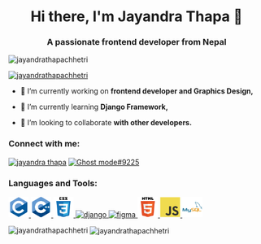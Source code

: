 <h1 align="center">Hi there, I'm Jayandra Thapa 👋</h1>
<h3 align="center">A passionate frontend developer from Nepal</h3>

<p align="left"> <img src="https://komarev.com/ghpvc/?username=jayandrathapachhetri&label=Profile%20views&color=0e75b6&style=flat" alt="jayandrathapachhetri" /> </p>

<p align="left"> <a href="https://github.com/ryo-ma/github-profile-trophy"><img src="https://github-profile-trophy.vercel.app/?username=jayandrathapachhetri" alt="jayandrathapachhetri" /></a> </p>

- 🔭 I’m currently working on **frontend developer and Graphics Design,**

- 🌱 I’m currently learning **Django Framework,**

- 👯 I’m looking to collaborate **with other developers.**

<h3 align="left">Connect with me:</h3>
<p align="left">
<a href="https://www.linkedin.com/in/the-jayandrathapa/" target="blank"><img align="center" src="https://raw.githubusercontent.com/rahuldkjain/github-profile-readme-generator/master/src/images/icons/Social/linked-in-alt.svg" alt="jayandra thapa" height="30" width="40" /></a>
<a href="https://discord.gg/Ghost mode#9225" target="blank"><img align="center" src="https://raw.githubusercontent.com/rahuldkjain/github-profile-readme-generator/master/src/images/icons/Social/discord.svg" alt="Ghost mode#9225" height="30" width="40" /></a>
</p>

<h3 align="left">Languages and Tools:</h3>
<p align="left"> <a href="https://www.cprogramming.com/" target="_blank" rel="noreferrer"> <img src="https://raw.githubusercontent.com/devicons/devicon/master/icons/c/c-original.svg" alt="c" width="40" height="40"/> </a> <a href="https://www.w3schools.com/cpp/" target="_blank" rel="noreferrer"> <img src="https://raw.githubusercontent.com/devicons/devicon/master/icons/cplusplus/cplusplus-original.svg" alt="cplusplus" width="40" height="40"/> </a> <a href="https://www.w3schools.com/css/" target="_blank" rel="noreferrer"> <img src="https://raw.githubusercontent.com/devicons/devicon/master/icons/css3/css3-original-wordmark.svg" alt="css3" width="40" height="40"/> </a> <a href="https://www.djangoproject.com/" target="_blank" rel="noreferrer"> <img src="https://cdn.worldvectorlogo.com/logos/django.svg" alt="django" width="40" height="40"/> </a> <a href="https://www.figma.com/" target="_blank" rel="noreferrer"> <img src="https://www.vectorlogo.zone/logos/figma/figma-icon.svg" alt="figma" width="40" height="40"/> </a> <a href="https://www.w3.org/html/" target="_blank" rel="noreferrer"> <img src="https://raw.githubusercontent.com/devicons/devicon/master/icons/html5/html5-original-wordmark.svg" alt="html5" width="40" height="40"/> </a> <a href="https://developer.mozilla.org/en-US/docs/Web/JavaScript" target="_blank" rel="noreferrer"> <img src="https://raw.githubusercontent.com/devicons/devicon/master/icons/javascript/javascript-original.svg" alt="javascript" width="40" height="40"/> </a> <a href="https://www.mysql.com/" target="_blank" rel="noreferrer"> <img src="https://raw.githubusercontent.com/devicons/devicon/master/icons/mysql/mysql-original-wordmark.svg" alt="mysql" width="40" height="40"/> </a> </p>

<p><img align="left" src="https://github-readme-stats.vercel.app/api/top-langs?username=jayandrathapachhetri&show_icons=true&locale=en&layout=compact" alt="jayandrathapachhetri" /></p>

<p>&nbsp;<img align="center" src="https://github-readme-stats.vercel.app/api?username=jayandrathapachhetri&show_icons=true&locale=en" alt="jayandrathapachhetri" /></p>
